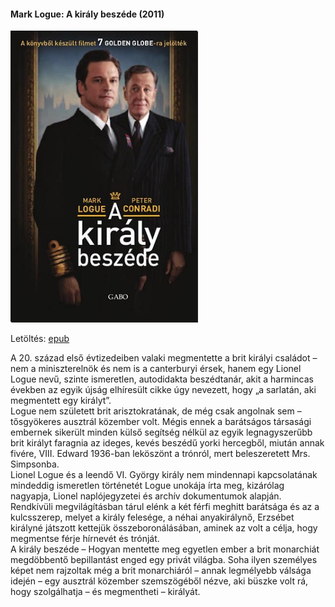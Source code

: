 #### <a name="id_298">Mark Logue: A király beszéde (2011)</a>
<img src="https://github.com/BercziSandor/calibre_lib/raw/main/Mark%20Logue/A%20Kiraly%20Beszede%20%28298%29/cover.jpg" alt="cover" width="300"/>

Letöltés: [epub](https://github.com/BercziSandor/calibre_lib/raw/main/Mark%20Logue/A%20Kiraly%20Beszede%20%28298%29/A%20kiraly%20beszede%20-%20Mark%20Logue.epub)
<div>
<p>A ​20. század első évtizedeiben valaki megmentette a brit királyi családot – nem a miniszterelnök és nem is a canterburyi érsek, hanem egy Lionel Logue nevű, szinte ismeretlen, autodidakta beszédtanár, akit a harmincas években az egyik újság elhíresült cikke úgy nevezett, hogy „a sarlatán, aki megmentett egy királyt”.<br>Logue nem született brit arisztokratának, de még csak angolnak sem – tősgyökeres ausztrál közember volt. Mégis ennek a barátságos társasági embernek sikerült minden külső segítség nélkül az egyik legnagyszerűbb brit királyt faragnia az ideges, kevés beszédű yorki hercegből, miután annak fivére, VIII. Edward 1936-ban leköszönt a trónról, mert beleszeretett Mrs. Simpsonba.<br>Lionel Logue és a leendő VI. György király nem mindennapi kapcsolatának mindeddig ismeretlen történetét Logue unokája írta meg, kizárólag nagyapja, Lionel naplójegyzetei és archív dokumentumok alapján. Rendkívüli megvilágításban tárul elénk a két férfi meghitt barátsága és az a kulcsszerep, melyet a király felesége, a néhai anyakirálynő, Erzsébet királyné játszott kettejük összeboronálásában, aminek az volt a célja, hogy megmentse férje hírnevét és trónját.<br>A király beszéde – Hogyan mentette meg egyetlen ember a brit monarchiát megdöbbentő bepillantást enged egy privát világba. Soha ilyen személyes képet nem rajzoltak még a brit monarchiáról – annak legmélyebb válsága idején – egy ausztrál közember szemszögéből nézve, aki büszke volt rá, hogy szolgálhatja – és megmentheti – királyát.</p></div>

